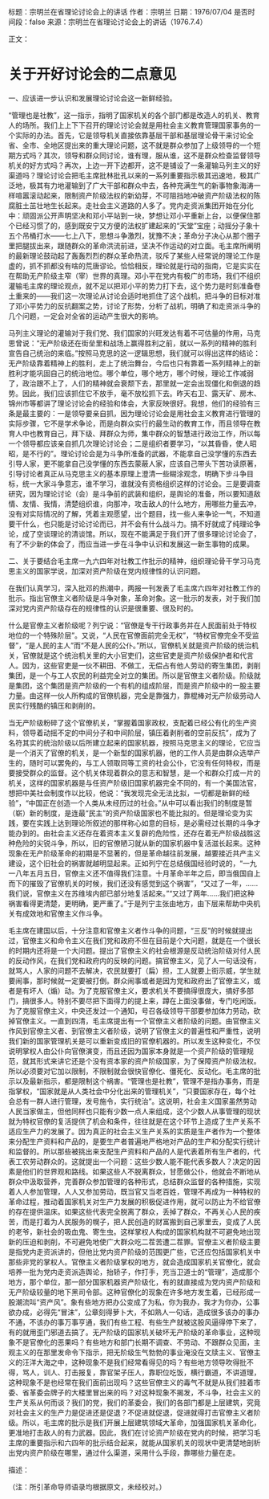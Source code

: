 标题：宗明兰在省理论讨论会上的讲话
作者：宗明兰
日期：1976/07/04
是否时间段：false
来源：宗明兰在省理论讨论会上的讲话（1976.7.4）

正文：

# 关于开好讨论会的二点意见

一、应该进一步认识和发展理论讨论会这一新鲜经验。

“管理也是社教”，这一指示，指明了国家机关的各个部门都是改造人的机关、教育人的场所。我们上上下下召开的理论讨论会就是用社会主义教育管理国家事务的一个实际的办法。首先，它是领导机关直接依靠基层干部和基层理论骨干来讨论全省、全市、全地区提出来的重大理论问题，这不就是群众参加了上级领导的一个短期方式吗？其次，领导和群众同讨论，谁有理，服从谁，这不是群众检查监督领导机关的好方式吗？再次，上边一开下边都开，这不是铺设了一条灌输马列主义的好渠道吗？理论讨论会把毛主席批林批孔以来的一系列重要指示极其迅速地，极其广泛地，极其有力地灌输到了广大干部和群众中去，各种充满生气的新事物象海涛一样喧嚣滚动起来，限制资产阶级法权的新幼芽，不可阻挡地冲破资产阶级法权的陈腐脏土茁壮地生长起来。走社会主义道路的人多了。党内走资派集团开始在分化中：顽固派公开声明坚决和邓小平站到一块，梦想让邓小平重新上台，以便保住那个已经习惯了的，感到既安宁又方便的法权扩建起来的“天堂”宝座；动摇分子象十五个吊桶打水——七上八下，思想斗争激烈，犹豫不决；革命分子决心从那个圈子里把腿拔出来，跟随群众的革命洪流前进，坚决不作运动的对立面。毛主席所阐明的最新理论鼓动起了轰轰烈烈的群众革命热流，驳斥了某些人经常说的理论工作是虚的，抓不抓都没有啥的荒唐谬论。恰恰相反，理论就是行动的指南，它是实实在在帮助无产阶级主窄（宰）世界的真理。邓小平在党内有极广的市场，我们不组织灌输毛主席的理论观点，就不足以把邓小平的势力打下去，这个势力是时刻准备卷土重来的——我们这一次理论从讨论会适时地抓住了这个战机，把斗争的目标对准了邓小平势力的反抗翻案之势，讨论了形势，分析了战机，明确了和走资派斗争的几个问题，一定会对全省的运动产生很大的影响。

马列主义理论的灌输对于我们党、我们国家的兴旺发达有着不可估量的作用，马克思曾说：“无产阶级还在街垒里和战场上赢得胜利之前，就以一系列的精神的胜利宣告自己统治的来临。”按照马克思的这一逻辑思想，我们就可以得出这样的结论：无产阶级靠着精神上的胜利，走上了统治舞台，今后也只有靠着一系列精神上的新胜利才能巩固自己的统治地位。哪个单位，哪个地方，哪个时候，理论工作减弱了，政治跟不上了，人们的精神就会衰颓下去，那里就一定会出现僵化和倒退的趋势。因此，我们应该抓住它不放手，毫不放松抓下去。昨天右卫、露天矿、房木、锦州市等都讲了理论讨论会的经验和体会，大家反映很好。我想，他们的经验有三条是最主要的：一是领导要亲自抓，因为理论讨论会是用社会主义教育进行管理的实际步骤，它不是学术争论，而是向群众实行的最生动的教育工作，而且领导在教育人中也教育自己，拜下级、拜群众为师，集中群众的智慧进行政治工作，所以每一个领导都应该亲自抓几次理论讨论会；二是组织者要学习，“以其昏昏，使人昭昭，是不行的”。理论讨论会是为斗争所准备的武器，不能拿自己没学懂的东西去引导人家，更不能拿自己没学懂的东西去蒙蔽人家，应该自己带头下苦功读原著，引导讨论者真正从马克思主义的基本原理上澄清一些糊涂观念，明确下步斗争目标，统一大家斗争意志，谁不学习，谁就没有资格组织这样的讨论会。三是要调查研究，因为理论讨论（会）是斗争前的武装和组织，是舆论的准备，所以要知道敌情、友情、我情，清楚组织谁，向那冲，攻击敌人的什么地方，用哪些力量去冲，没有对实际情况的了解，凭着主观愿望，出个题目，找一些人来争论一气，不知道要干什么，也只能是讨论讨论而已，并不会有什么战斗力。搞不好就成了纯理论争论，成了空谈理论的清谈馆。所以，现在不能满足于我们开了很多理论讨论会了，有了不少新的体会了，而应当进一步在斗争中认识和发展这一新生事物的成果。

二、关于要结合毛主席一九六四年对社教工作批示的精神，组织理论骨干学习马克思主义的国家学说，加深对资产阶级在党内规律性的认识问题。

在我们认真学习，深入批邓的热潮中，两报一刊发表了毛主席六四年对社教工作的批示。指出官僚主义者阶级是斗争对象，革命对象。这一批示的发表，对于我们加深对党内资产阶级存在的规律性的认识是很重要、很及时的。

什么是官僚主义者阶级呢？列宁说：“官僚是专干行政事务并在人民面前处于特权地位的一个特殊阶层”。又说，“人民在官僚面前完全无权”，“特权官僚完全不受监督”，“是人民的主人”而“不是人民的公仆。”所以，官僚机关就是资产阶级的统治机关，官僚就是这个统治机关里的大小官吏们，这些官吏是资产阶级保护者和代言人。因为，这些官吏是一伙不耕田、不做工，无偿占有他人劳动的寄生集团，剥削集团，是一个与工人农民的利益完全对立的集团。所以是官僚主义者阶级。阶级就是集团，这个集团是资产阶级的一个有机的组成阶层，而是资产阶级中的一股主要力量。由这样一伙人所构成的官僚机器，完全是靠强力，靠棍棒对无产阶级劳动人民实行残酷的镇压和剥削的。

当无产阶级粉碎了这个官僚机关，“掌握着国家政权，支配着已经公有化的生产资料，领导着动摇不定的中间分子和中间阶层，镇压着剥削者的空前反抗”，成为了名符其实的统治阶级以后所建立起来的国家机器，按照马克思主义的理论，它应当是一个消灭了官僚的机关，是一个新型的国家机器，他的工作人员是由群众选举产生的，随时可以罢免的，与工人领取同等工资的社会公仆，它没有任何特权，而是要接受群众的监督。这个机关体现着群众的意志和智慧，是一个和群众打成一片的机关，这样的国家机器是与任资产阶级旧国家机器完全不同的，有一个美国法官，想把中美社会制度作以比较，他说：“我发现完全无法比拟，一切都是新鲜的经验”，“中国正在创造一个人类从未经历过的社会。”从中可以看出我们的制度是暂（崭）新的制度，是连最“民主”的资产阶级国家也不能比拟的。但是理论变为实践，要在实践上达到理论所叙述的那样称心如意的目标，是必需经过长期的斗争才能办到的。由社会主义还存在着资本主义复辟的危险性，还存在着无产阶级战胜这种危险的尖锐斗争，所以，旧的官僚陋习就从新的国家机器中复活滋长起来。这种现象在无产阶级革命的初期是不显著的，但是革命越往前发展，越要接近共产主义建设，这个旧社会的祸害就越明显起来。正如列宁在总结俄国经验时说的，“一九一八年五月五日，官僚主义还不值得我们注意。十月革命半年之后，即当俄国自上而下的摧毁了官僚机关的时候，我们还没有感觉到这个祸害”，“又过了一年，……我们说，官僚主义在苏维埃内部已部分地复活起来。”“又过了两年……我们把这种祸害看得更清楚，更明确，更严重了。”于是列宁主张由地方，由下层来帮助中央机关有成效地和官僚主义作斗争。

毛主席在建国以后，十分注意和官僚主义者作斗争的问题，“三反”的时候就提出过，官僚主义和命令主义在我们党和政府不但在目前是个大问题，就是在一个很长的时期内还将是一个大问题。提出了官僚主义的社会根源是反动统治阶级对付人民的反动作风，在我们党和政府内的反映的问题。搞官僚主义，见了人一句话没有，就骂人，人家的问题不去解决，农民就要打（扁）担，工人就要上街示威，学生就要闹事，那时候就一定要被打倒。群众闹事或者是因为党和政府出了官僚主义，或者是有坏人（煽）动。为了克服官僚主义，要求机关不要搞得很庞大，搞好多部门，搞很多人。特别不要尽把下面得力的提上来，蹲在上面没事做，专门吃闲饭。为了克服官僚主义，中央还发过一个通知，号召各级领导干部要参加体力劳动，砍掉官僚主义。一直到四清，毛主席提出有一个官僚主义者阶级的问题。由官僚主义作风到官僚主义者、到官僚主义者阶级，说明了官僚主义的普遍性和严重性，说明我们新的国家管理机关是可以重新变成旧的官僚机器的。所以发生这种变化，不仅说明掌权人由公仆向官僚演变，而且还因为国家本身就是一个资产阶级的管理规范，就其形式来讲它还是个没有资本家的资产阶级国家，为了保障资产阶级法权。所以必须要对它加以限制，不限制就会很快官僚化、僵死化、反动化。毛主席的批示以及最新指示，都是限制这个祸害。“管理也是社教”，管理不是指办事务，而是指掌权，“国家就是从人类社会中分化出来的管理机关”，“只要国家存在，每个社会总有一群人进行管理，发号施令，实行统治”。这说明，社会主义国家虽然劳动人民当家做主，但他同样也只能有少数一点人来组成，这个少数人从事管理的现状就为特权官僚的复活提供了机会和条件，往往就是在这个环节上造成了生产关系不适应生产力的发展了。因为真正的社会主义生产关系的实质是生产者作为一个整体来分配生产资料和产品的，是要生产者普遍地严格地对产品的生产和分配实行统计和监督的。所以那些被挑出来支配生产资料和产品的人是代表着所有生产者的，代表工农劳动群众的。这就提出一个问题：这些少数人能不能代表多数人？决定的因素是他们的世界观和路线。如果这些人不脱离群众，甘愿做公仆，他就会不断地从群众中汲取营养，完善群众参加管理的各种形式，总结群众监督的各种措施，实现着人人参加管理，人人又参加劳动，既当官又当老百姓，管理不再成为一种特权的革命过程，推动着国家机关对生产力发展的积极促进作用，就可以防止为不给官僚的存在提供温床。如果这些代表完全脱离了群众，丢掉了群众，不再关心人民的疾苦，而是打着为人民服务的幌子，把人民创造的财富搬到自己家里去，变成了人民的老爷，新社会的吸血鬼、寄生虫。这样掌权人构成的国家机构就不可避免地出现新的压迫和剥削，不可避免地使广大群众吃二茬苦遭二茬罪。官僚主义者阶级主要是指党内走资派讲的，但他比党内资产阶级的范围更广些，它还应包括国家机关中那些非党的掌权人。官僚主义者阶级掌权的地方，就会造成国家机关官僚化，就会培养一批为党内走资派造舆论，抬轿子，作打手，充当卫道士的“管理”，造成那个地方，那个单位，那一部分国家机器资产阶级化，有的就直接成为党内资产阶级和无产阶级较量的地下黑司令部。这种官僚化的现象在许多地方发生着，已经形成一股潮流叫“资产风”。象有些地方把办公变成了为私，你为我办，我才为你办，公事欲办成，必得先“冒沫”，公章刻得萝卜大，不如熟人一句话，造成很多该办的事办不通，不该办的事万事亨通，我们有些工程、有些生产就被这股风逼得停下来了，有的就用歪门邪道去搞了。无产阶级的国家机关破坏无产阶级的革命事业，这种现象不是官僚化的恶果吗？有些地方和部门长期不调查、不劳动、不跟群众见面，主观主义的在那里发命令下指示，把无阶级生气勃勃的事业淹没在文牍主义、官僚主义的汪洋大海之中，这种现象不是我们经常看得见的吗？有些地方领导吹得批不得，骂人，训人、打击报复，靠官架子压人，靠职位吃饭，横行霸道，不讲道理，这种现象不是也经常在我们面前出现吗？这些官僚主义的毒气不就是从我们挂着市委、省革委会牌子的大楼里冒出来的吗？对这种现象不揭发，不斗争，社会主义的生产关系从何而谈？我们的党，我们的革委会，我们的各部门都是上层建筑，究竟对社会主义的生产力是促进还是促退？不促进就促退，促进就得打击官僚主义者阶级。所以，毛主席的批示是我们开展上层建筑领域大革命，加强国家机关革命化，更准地打击敌人的有力武器。因此，我们在讨论资产阶级在党内的时候，把学习毛主席的重要指示和六四年的批示结合起来，就能从国家机关的现状中更清楚地剖析出党内资产阶级在哪里，通过什么渠道，采用什么手段，靠哪些力量在走。

描述：

（注：所引革命导师语录均根据原文，未经校对。）

